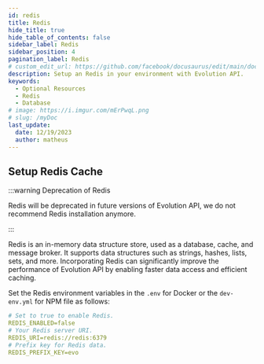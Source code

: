 ```yaml
---
id: redis
title: Redis
hide_title: true
hide_table_of_contents: false
sidebar_label: Redis
sidebar_position: 4
pagination_label: Redis
# custom_edit_url: https://github.com/facebook/docusaurus/edit/main/docs/api-doc-markdown.md
description: Setup an Redis in your environment with Evolution API.
keywords:
  - Optional Resources
  - Redis
  - Database
# image: https://i.imgur.com/mErPwqL.png
# slug: /myDoc
last_update:
  date: 12/19/2023
  author: matheus
---
```


## Setup Redis Cache

:::warning Deprecation of Redis

Redis will be deprecated in future versions of Evolution API, we do not recommend Redis installation anymore.

:::

Redis is an in-memory data structure store, used as a database, cache, and message broker. It supports data structures such as strings, hashes, lists, sets, and more. Incorporating Redis can significantly improve the performance of Evolution API by enabling faster data access and efficient caching.

Set the Redis environment variables in the `.env` for Docker or the `dev-env.yml` for NPM file as follows:

```yaml title=".env or dev-env.yml" showLineNumbers
# Set to true to enable Redis.
REDIS_ENABLED=false
# Your Redis server URI.
REDIS_URI=redis://redis:6379
# Prefix key for Redis data.
REDIS_PREFIX_KEY=evo
```
